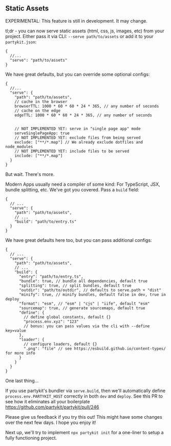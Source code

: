 ## Static Assets

EXPERIMENTAL: This feature is still in development. It may change.

tl;dr - you can now serve static assets (html, css, js, images, etc) from your project. Either pass it via CLI: `--serve path/to/assets` or add it to your `partykit.json`:

```jsonc
{
  //...
  "serve": "path/to/assets"
}
```

We have great defaults, but you can override some optional configs:

```jsonc
{
  //...
  "serve": {
    "path": "path/to/assets",
    // cache in the browser
    browserTTL: 1000 * 60 * 60 * 24 * 365, // any number of seconds
    // cache on the edge
    edgeTTL: 1000 * 60 * 60 * 24 * 365, // any number of seconds


    // NOT IMPLEMENTED YET: serve in "single page app" mode
    serveSinglePageApp: true
    // NOT IMPLEMENTED YET: exclude files from being served
    exclude: ["**/*.map"] // We already exclude dotfiles and node_modules
    // NOT IMPLEMENTED YET: include files to be served
    include: ["**/*.map"]
  }
}
```

But wait. There's more.

Modern Apps usually need a compiler of some kind: For TypeScript, JSX, bundle splitting, etc. We've got you covered. Pass a `build` field:

```jsonc
{
  // ...
  "serve": {
    "path": "path/to/assets",
    // ...
    "build": "path/to/entry.ts"
  }
}
```

We have great defaults here too, but you can pass additional configs:

```jsonc
{
  // ...
  "serve": {
    "path": "path/to/assets",
    // ...
    "build": {
      "entry": "path/to/entry.ts",
      "bundle": true, // bundle all dependencies, default true
      "splitting": true, // split bundles, default true
      "outdir": "path/to/outdir", // defaults to serve.path + "dist"
      "minify": true, // minify bundles, default false in dev, true in deploy
      "format": "esm", // "esm" | "cjs" | "iife", default "esm"
      "sourcemap": true, // generate sourcemaps, default true
      "define": {
        // define global constants, default {}
        "process.env.xyz": "123"
        // bonus: you can pass values via the cli with --define key=value
      },
      "loader": {
        // configure loaders, default {}
        ".png": "file" // see https://esbuild.github.io/content-types/ for more info
      }
    }
  }
}
```

One last thing...

If you use partykit's bundler via `serve.build`, then we'll automatically define `process.env.PARTYKIT_HOST` correctly in both `dev` and `deploy`. See this PR to see how it eliminates all your boilerplate https://github.com/partykit/partykit/pull/246

Please give us feedback if you try this out! This might have some changes over the next few days. I hope you enjoy it!

Next up, we'll try to implement `npx partykit init` for a one-liner to setup a fully functioning project.
